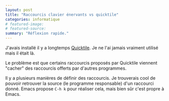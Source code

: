 ```yaml
---
layout: post
title: "Raccourcis clavier énervants vs quicktile"
categories: informatique
# featured-image: 
# featured-source: 
summary: "Réflexion rapide."
---
```


J'avais installé il y a longtemps [Quicktile](http://ssokolow.com/quicktile/installation.html). 
Je ne l'ai jamais vraiment utilisé mais il était là. 

Le problème est que certains raccourcis proposés par Quicktile viennent "cacher" des raccourcis offerts par d'autres programmes.

Il y a plusieurs manières de définir des raccourcis. Je trouverais cool de pouvoir retrouver la source (le programme responsable) d'un raccourci donné. 
Emacs propose `C-h k` pour réaliser cela, mais bien sûr c'est propre à Emacs.
